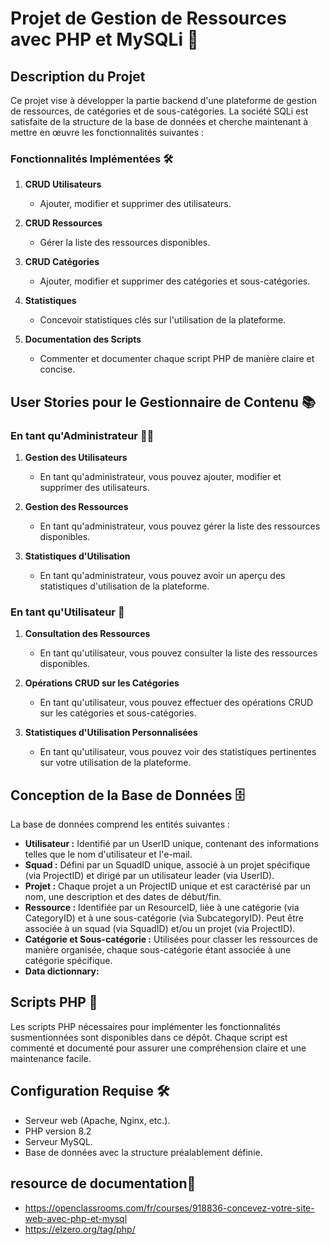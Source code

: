 
# Projet de Gestion de Ressources avec PHP et MySQLi 🚀

## Description du Projet

Ce projet vise à développer la partie backend d'une plateforme de gestion de ressources, de catégories et de sous-catégories. La société SQLi est satisfaite de la structure de la base de données et cherche maintenant à mettre en œuvre les fonctionnalités suivantes :

### Fonctionnalités Implémentées 🛠️

1. **CRUD Utilisateurs**
   - Ajouter, modifier et supprimer des utilisateurs.
  
2. **CRUD Ressources**
   - Gérer la liste des ressources disponibles.

3. **CRUD Catégories**
   - Ajouter, modifier et supprimer des catégories et sous-catégories.

4. **Statistiques**
   - Concevoir statistiques clés sur l'utilisation de la plateforme.

5. **Documentation des Scripts**
   - Commenter et documenter chaque script PHP de manière claire et concise.

## User Stories pour le Gestionnaire de Contenu 📚

### En tant qu'Administrateur 🧑‍💼

1. **Gestion des Utilisateurs**
   - En tant qu'administrateur, vous pouvez ajouter, modifier et supprimer des utilisateurs.

2. **Gestion des Ressources**
   - En tant qu'administrateur, vous pouvez gérer la liste des ressources disponibles.

3. **Statistiques d'Utilisation**
   - En tant qu'administrateur, vous pouvez avoir un aperçu des statistiques d'utilisation de la plateforme.

### En tant qu'Utilisateur 👤

1. **Consultation des Ressources**
   - En tant qu'utilisateur, vous pouvez consulter la liste des ressources disponibles.

2. **Opérations CRUD sur les Catégories**
   - En tant qu'utilisateur, vous pouvez effectuer des opérations CRUD sur les catégories et sous-catégories.

3. **Statistiques d'Utilisation Personnalisées**
   - En tant qu'utilisateur, vous pouvez voir des statistiques pertinentes sur votre utilisation de la plateforme.
## Conception de la Base de Données 🗄️

La base de données comprend les entités suivantes :

-   **Utilisateur :**  Identifié par un UserID unique, contenant des informations telles que le nom d'utilisateur et l'e-mail.
-   **Squad :**  Défini par un SquadID unique, associé à un projet spécifique (via ProjectID) et dirigé par un utilisateur leader (via UserID).
-   **Projet :**  Chaque projet a un ProjectID unique et est caractérisé par un nom, une description et des dates de début/fin.
-   **Ressource :**  Identifiée par un ResourceID, liée à une catégorie (via CategoryID) et à une sous-catégorie (via SubcategoryID). Peut être associée à un squad (via SquadID) et/ou un projet (via ProjectID).
-   **Catégorie et Sous-catégorie :**  Utilisées pour classer les ressources de manière organisée, chaque sous-catégorie étant associée à une catégorie spécifique.
-   **Data dictionnary:**

## Scripts PHP 📄

Les scripts PHP nécessaires pour implémenter les fonctionnalités susmentionnées sont disponibles dans ce dépôt. Chaque script est commenté et documenté pour assurer une compréhension claire et une maintenance facile.

## Configuration Requise 🛠️

- Serveur web (Apache, Nginx, etc.).
- PHP version 8.2
- Serveur MySQL.
- Base de données avec la structure préalablement définie.
## resource de documentation🙏
- https://openclassrooms.com/fr/courses/918836-concevez-votre-site-web-avec-php-et-mysql
- https://elzero.org/tag/php/
